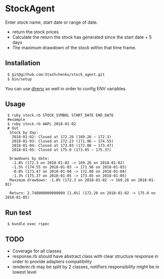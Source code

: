 # StockAgent

Enter stock name, start date or range of date.
 * return the stock prices
 * Calculate the return the stock has generated since the start date + 5 days
 * The maximum drawdown of the stock within that time frame.

## Installation

```bash
 $ git@github.com:Stashchenko/stock_agent.git
 $ bin/setup
```

You can use [direnv](https://direnv.net/) as well in order to config ENV variables.


## Usage

```
 $ ruby stock.rb STOCK_SYMBOL START_DATE END_DATE
 #example
 $ ruby stock.rb AAPL 2018-01-02
 # Out 
  Stock by day:
   2018-01-02: Closed at 172.26 (169.26 ~ 172.3)
   2018-01-03: Closed at 172.23 (171.96 ~ 174.55)
   2018-01-04: Closed at 173.03 (172.08 ~ 173.47)
   2018-01-05: Closed at 175.0 (173.05 ~ 175.37)
  
  Drawdowns by date:
   -1.8% (172.3 on 2018-01-02 -> 169.26 on 2018-01-02)
   -1.5% (174.55 on 2018-01-03 -> 171.96 on 2018-01-03)
   -0.8% (173.47 on 2018-01-04 -> 172.08 on 2018-01-04)
   -1.3% (175.37 on 2018-01-05 -> 173.05 on 2018-01-05)
  Maximum drawdown: -1.8% (172.3 on 2018-01-02 -> 169.26 on 2018-01-02)
  
  Return: 2.740000000000009 [1.6%] (172.26 on 2018-01-02 -> 175.0 on 2018-01-05)
```

## Run test

```
 $ bundle exec rspec
```

## TODO
 * Coverage for all classes   
 * response.rb should have abstract class with clear structure response in order to provide adapters compatibility 
 * renderer.rb may be split by 2 classes, notifiers responsibility might be in lowest level  